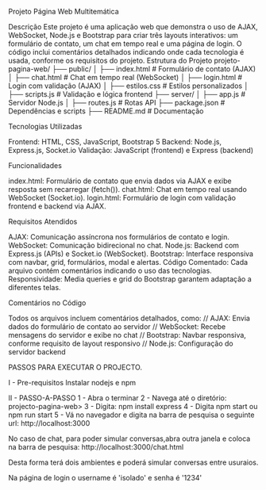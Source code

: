 Projeto Página Web Multitemática

Descrição
Este projeto é uma aplicação web que demonstra o uso de AJAX, WebSocket, Node.js e Bootstrap para criar três layouts interativos: um formulário de contato, um chat em tempo real e uma página de login. O código inclui comentários detalhados indicando onde cada tecnologia é usada, conforme os requisitos do projeto.
Estrutura do Projeto
projeto-pagina-web/
├── public/
│   ├── index.html          # Formulário de contato (AJAX)
│   ├── chat.html           # Chat em tempo real (WebSocket)
│   ├── login.html          # Login com validação (AJAX)
│   ├── estilos.css         # Estilos personalizados
│   ├── scripts.js          # Validação e lógica frontend
├── server/
│   ├── app.js              # Servidor Node.js
│   ├── routes.js           # Rotas API
├── package.json            # Dependências e scripts
├── README.md               # Documentação

Tecnologias Utilizadas

Frontend: HTML, CSS, JavaScript, Bootstrap 5
Backend: Node.js, Express.js, Socket.io
Validação: JavaScript (frontend) e Express (backend)

Funcionalidades

index.html: Formulário de contato que envia dados via AJAX e exibe resposta sem recarregar (fetch()).
chat.html: Chat em tempo real usando WebSocket (Socket.io).
login.html: Formulário de login com validação frontend e backend via AJAX.

Requisitos Atendidos

AJAX: Comunicação assíncrona nos formulários de contato e login.
WebSocket: Comunicação bidirecional no chat.
Node.js: Backend com Express.js (APIs) e Socket.io (WebSocket).
Bootstrap: Interface responsiva com navbar, grid, formulários, modal e alertas.
Código Comentado: Cada arquivo contém comentários indicando o uso das tecnologias.
Responsividade: Media queries e grid do Bootstrap garantem adaptação a diferentes telas.

Comentários no Código

Todos os arquivos incluem comentários detalhados, como:
// AJAX: Envia dados do formulário de contato ao servidor
// WebSocket: Recebe mensagens do servidor e exibe no chat
// Bootstrap: Navbar responsiva, conforme requisito de layout responsivo
// Node.js: Configuração do servidor backend


PASSOS PARA EXECUTAR O PROJECTO. 

I - Pre-requisitos
Instalar nodejs e npm

II - PASSO-A-PASSO
1 - Abra o terminar
2 - Navega até o diretório: projecto-pagina-web> 
3 - Digita: npm install express
4 - Digita npm start ou npm run start
5 - Vá no navegador e digita na barra de pesquisa o seguinte url: http://localhost:3000

No caso de chat, para poder simular conversas,abra outra janela e coloca na barra de pesquisa: http://localhost:3000/chat.html

Desta forma terá dois ambientes e poderá simular conversas entre usuraios.

Na página de login o username é 'isolado' e senha é '1234'
